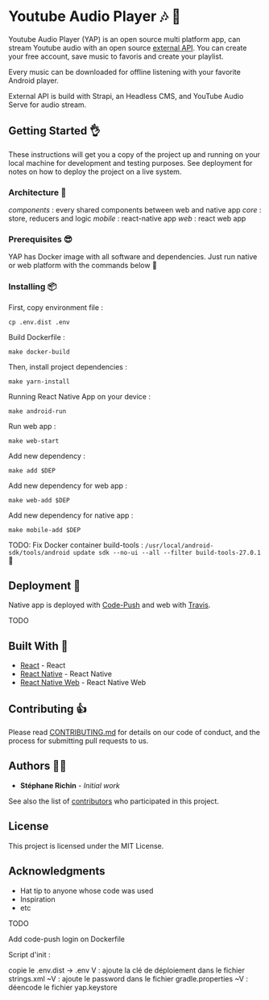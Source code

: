 # Youtube Audio Player :notes: :musical_note:

Youtube Audio Player (YAP) is an open source multi platform app, can stream Youtube audio with an open source [external API](https://github.com/stephane-r/Youtube-Audio-Player-Api). You can create your free account, save music to favoris and create your playlist.

Every music can be downloaded for offline listening with your favorite Android player.

External API is build with Strapi, an Headless CMS, and YouTube Audio Serve for audio stream.

## Getting Started :ok_hand:

These instructions will get you a copy of the project up and running on your local machine for development and testing purposes. See deployment for notes on how to deploy the project on a live system.

### Architecture :star2:

_components_ : every shared components between web and native app
_core_ : store, reducers and logic
_mobile_ : react-native app
_web_ : react web app

### Prerequisites :sunglasses:

YAP has Docker image with all software and dependencies. Just run native or web platform with the commands below :rocket:

### Installing :package:

First, copy environment file :

`cp .env.dist .env`

Build Dockerfile :

```
make docker-build
```

Then, install project dependencies :

```
make yarn-install
```

Running React Native App on your device :

```
make android-run
```

Run web app :

```
make web-start
```

Add new dependency :

```
make add $DEP
```

Add new dependency for web app :

```
make web-add $DEP
```

Add new dependency for native app :

```
make mobile-add $DEP
```

TODO: Fix Docker container build-tools : `/usr/local/android-sdk/tools/android update sdk --no-ui --all --filter build-tools-27.0.1` :whale:

## Deployment :tada:

Native app is deployed with [Code-Push](https://github.com/Microsoft/code-push/tree/master/cli) and web with [Travis](https://travis-ci.org/).

TODO

## Built With :muscle:

- [React]() - React
- [React Native]() - React Native
- [React Native Web]() - React Native Web

## Contributing :+1:

Please read [CONTRIBUTING.md]() for details on our code of conduct, and the process for submitting pull requests to us.

## Authors :construction_worker_man:

- **Stéphane Richin** - _Initial work_

See also the list of [contributors]() who participated in this project.

## License

This project is licensed under the MIT License.

## Acknowledgments

- Hat tip to anyone whose code was used
- Inspiration
- etc

TODO

Add code-push login on Dockerfile

Script d'init :

copie le .env.dist -> .env
V : ajoute la clé de déploiement dans le fichier strings.xml
~V : ajoute le password dans le fichier gradle.properties
~V : déencode le fichier yap.keystore
